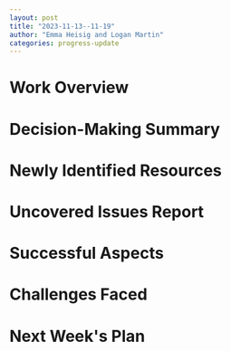 ```yaml
---
layout: post
title: "2023-11-13--11-19"
author: "Emma Heisig and Logan Martin"
categories: progress-update
---
```


# Work Overview

# Decision-Making Summary

# Newly Identified Resources

# Uncovered Issues Report

# Successful Aspects

# Challenges Faced

# Next Week's Plan
